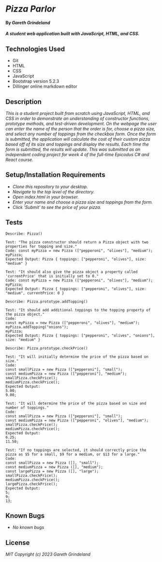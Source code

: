 # _Pizza Parlor_

#### By _**Gareth Grindeland**_

#### _A student web application built with JavaScript, HTML, and CSS._

## Technologies Used

* Git
* HTML
* CSS
* JavaScript
* Bootstrap version 5.2.3
* Dillinger online markdown editor

## Description

_This is a student project built from scratch using JavaScript, HTML, and CSS in order to demonstrate an understanding of constructor functions, prototype methods, and test-driven development. On the webpage the user can enter the name of the person that the order is for, choose a pizza size, and select any number of toppings from the checkbox form. Once the form is submitted, the application will calculate the cost of their custom pizza based off of its size and toppings and display the results. Each time the form is submitted, the results will update. This was submitted as an independent coding project for week 4 of the full-time Epicodus C# and React course._

## Setup/Installation Requirements

* _Clone this repository to your desktop._
* _Navigate to the top level of the directory._
* _Open index.html in your browser._
* _Enter your name and choose a pizza size and toppings from the form._
* _Click 'Submit' to see the price of your pizza._

## Tests
```
Describe: Pizza()

Test: "The pizza constructor should return a Pizza object with two properties for topping and size."
Code: const myPizza = new Pizza (["pepperoni", "olives"], "medium");
myPizza;
Expected Output: Pizza { toppings: ["pepperoni", "olives"], size: "medium" }

Test: "It should also give the pizza object a property called 'currentPrice' that is initially set to 0."
Code: const myPizza = new Pizza (["pepperoni", "olives"], "medium");
myPizza;
Expected Output: Pizza { toppings: ["pepperoni", "olives"], size: "medium", currentPrice: 0 }

Describe: Pizza.prototype.addTopping()

Test: "It should add additional toppings to the topping property of the pizza object."
Code: 
const myPizza = new Pizza (["pepperoni", "olives"], "medium");
myPizza.addTopping("onions");
myPizza;
Expected Output: Pizza { toppings: ["pepperoni", "olives", "onions"], size: "medium" }

Describe: Pizza.prototype.checkPrice()

Test: "It will initially determine the price of the pizza based on size."
Code:
const smallPizza = new Pizza (["pepperoni"], "small");
const mediumPizza = new Pizza (["pepperoni"], "medium");
smallPizza.checkPrice();
mediumPizza.checkPrice();
Expected Output:
5.00;
9.00;

Test: "It will determine the price of the pizza based on size and number of toppings."
Code:
const smallPizza = new Pizza (["pepperoni"], "small");
const mediumPizza = new Pizza (["pepperoni", "olives"], "medium");
smallPizza.checkPrice();
mediumPizza.checkPrice();
Expected Output:
6.25;
11.50;

Test: "If no toppings are selected, it should correctly price the pizza as $5 for a small, $9 for a medium, or $13 for a large."
Code:
const smallPizza = new Pizza ([], "small");
const mediumPizza = new Pizza ([], "medium");
const largePizza = new Pizza ([], "large");
smallPizza.checkPrice();
mediumPizza.checkPrice();
largePizza.checkPrice();
Expected Output:
5;
9;
13;
```

## Known Bugs

* _No known bugs_

## License

_MIT_
_Copyright (c) 2023 Gareth Grindeland_
